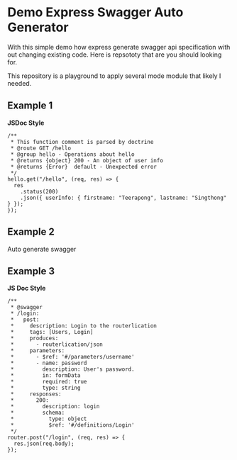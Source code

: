 # Demo Express Swagger Auto Generator

With this simple demo how express generate swagger api specification with out changing existing code. Here is repsototy that are you should looking for.

This repository is a playground to apply several mode module that likely I needed.

## Example 1

**JSDoc Style**

```
/**
 * This function comment is parsed by doctrine
 * @route GET /hello
 * @group hello - Operations about hello
 * @returns {object} 200 - An object of user info
 * @returns {Error}  default - Unexpected error
 */
hello.get("/hello", (req, res) => {
  res
    .status(200)
    .json({ userInfo: { firstname: "Teerapong", lastname: "Singthong" } });
});
```

## Example 2

Auto generate swagger

## Example 3

**JS Doc Style**

```
/**
 * @swagger
 * /login:
 *   post:
 *     description: Login to the routerlication
 *     tags: [Users, Login]
 *     produces:
 *       - routerlication/json
 *     parameters:
 *       - $ref: '#/parameters/username'
 *       - name: password
 *         description: User's password.
 *         in: formData
 *         required: true
 *         type: string
 *     responses:
 *       200:
 *         description: login
 *         schema:
 *           type: object
 *           $ref: '#/definitions/Login'
 */
router.post("/login", (req, res) => {
  res.json(req.body);
});
```

